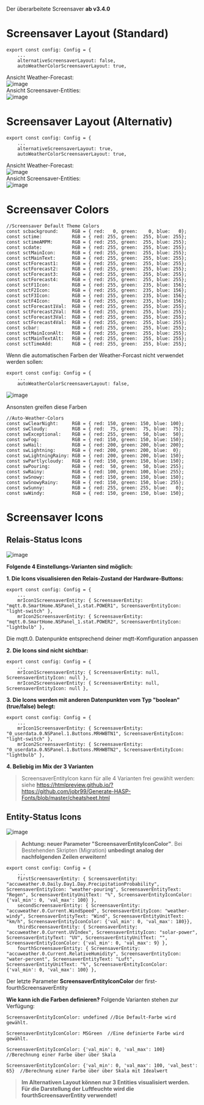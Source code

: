 Der überarbeitete Screensaver **ab v3.4.0**

# Screensaver Layout (Standard)  

```
export const config: Config = {
    ...
    alternativeScreensaverLayout: false,
    autoWeatherColorScreensaverLayout: true,
```

Ansicht Weather-Forecast:  
![image](https://user-images.githubusercontent.com/102996011/190608554-a5719dfa-076c-46f5-9b01-30234493b035.png)  
Ansicht Screensaver-Entities:  
![image](https://user-images.githubusercontent.com/102996011/190849281-0ef61e4f-3d92-4959-a66b-92dd292ec407.png)  
  
# Screensaver Layout (Alternativ)

```
export const config: Config = {
    ...
    alternativeScreensaverLayout: true,
    autoWeatherColorScreensaverLayout: true,
```
  
Ansicht Weather-Forecast:  
![image](https://user-images.githubusercontent.com/102996011/190611272-c3bf9f34-c9c0-400d-ae03-c05bdfa8071b.png)  
Ansicht Screensaver-Entities:  
![image](https://user-images.githubusercontent.com/102996011/190849999-48ed259b-7c1b-4a4f-887d-f354d7bab07d.png)  


# Screensaver Colors
```
//Screensaver Default Theme Colors
const scbackground:     RGB = { red:   0, green:    0, blue:   0};
const sctime:           RGB = { red: 255, green:  255, blue: 255};
const sctimeAMPM:       RGB = { red: 255, green:  255, blue: 255};
const scdate:           RGB = { red: 255, green:  255, blue: 255};
const sctMainIcon:      RGB = { red: 255, green:  255, blue: 255};
const sctMainText:      RGB = { red: 255, green:  255, blue: 255};
const sctForecast1:     RGB = { red: 255, green:  255, blue: 255};
const sctForecast2:     RGB = { red: 255, green:  255, blue: 255};
const sctForecast3:     RGB = { red: 255, green:  255, blue: 255};
const sctForecast4:     RGB = { red: 255, green:  255, blue: 255};
const sctF1Icon:        RGB = { red: 255, green:  235, blue: 156};
const sctF2Icon:        RGB = { red: 255, green:  235, blue: 156};
const sctF3Icon:        RGB = { red: 255, green:  235, blue: 156};
const sctF4Icon:        RGB = { red: 255, green:  235, blue: 156};
const sctForecast1Val:  RGB = { red: 255, green:  255, blue: 255};
const sctForecast2Val:  RGB = { red: 255, green:  255, blue: 255};
const sctForecast3Val:  RGB = { red: 255, green:  255, blue: 255};
const sctForecast4Val:  RGB = { red: 255, green:  255, blue: 255};
const scbar:            RGB = { red: 255, green:  255, blue: 255};
const sctMainIconAlt:   RGB = { red: 255, green:  255, blue: 255};
const sctMainTextAlt:   RGB = { red: 255, green:  255, blue: 255};
const sctTimeAdd:       RGB = { red: 255, green:  255, blue: 255};
```
Wenn die automatischen Farben der Weather-Forcast nicht verwendet werden sollen:
```
export const config: Config = {
    ...
    autoWeatherColorScreensaverLayout: false,
```

![image](https://user-images.githubusercontent.com/102996011/190623367-70ebe988-f467-49cf-8e81-2275a8db259b.png)

Ansonsten greifen diese Farben
```
//Auto-Weather-Colors
const swClearNight:     RGB = { red: 150, green: 150, blue: 100};
const swCloudy:         RGB = { red:  75, green:  75, blue:  75};
const swExceptional:    RGB = { red: 255, green:  50, blue:  50};
const swFog:            RGB = { red: 150, green: 150, blue: 150};
const swHail:           RGB = { red: 200, green: 200, blue: 200};
const swLightning:      RGB = { red: 200, green: 200, blue:  0};
const swLightningRainy: RGB = { red: 200, green: 200, blue: 150};
const swPartlycloudy:   RGB = { red: 150, green: 150, blue: 150};
const swPouring:        RGB = { red:  50, green:  50, blue: 255};
const swRainy:          RGB = { red: 100, green: 100, blue: 255};
const swSnowy:          RGB = { red: 150, green: 150, blue: 150};
const swSnowyRainy:     RGB = { red: 150, green: 150, blue: 255};
const swSunny:          RGB = { red: 255, green: 255, blue:   0};
const swWindy:          RGB = { red: 150, green: 150, blue: 150};
```

# Screensaver Icons

## Relais-Status Icons

![image](https://user-images.githubusercontent.com/102996011/190625454-181092a5-83ea-4ac7-bff5-10274ec98ad5.png)

**Folgende 4 Einstellungs-Varianten sind möglich:**

**1. Die Icons visualisieren den Relais-Zustand der Hardware-Buttons:**  
```
export const config: Config = {
    ...
    mrIcon1ScreensaverEntity: { ScreensaverEntity: "mqtt.0.SmartHome.NSPanel_1.stat.POWER1", ScreensaverEntityIcon: "light-switch" },
    mrIcon2ScreensaverEntity: { ScreensaverEntity: "mqtt.0.SmartHome.NSPanel_1.stat.POWER2", ScreensaverEntityIcon: "lightbulb" },
```
Die mqtt.0. Datenpunkte entsprechend deiner mqtt-Komfiguration anpassen  
  
**2. Die Icons sind nicht sichtbar:**  
```
export const config: Config = {
    ...
    mrIcon1ScreensaverEntity: { ScreensaverEntity: null, ScreensaverEntityIcon: null },
    mrIcon2ScreensaverEntity: { ScreensaverEntity: null, ScreensaverEntityIcon: null },
```


**3. Die Icons werden mit anderen Datenpunkten vom Typ "boolean" (true/false) belegt:**  
```
export const config: Config = {
    ...
    mrIcon1ScreensaverEntity: { ScreensaverEntity: "0_userdata.0.NSPanel.1.Buttons.MRHWBTN1", ScreensaverEntityIcon: "light-switch" },
    mrIcon2ScreensaverEntity: { ScreensaverEntity: "0_userdata.0.NSPanel.1.Buttons.MRHWBTN2", ScreensaverEntityIcon: "lightbulb" },
```

**4. Beliebig im Mix der 3 Varianten**  

  
> ScreensaverEntityIcon kann für alle 4 Varianten frei gewählt werden: siehe https://htmlpreview.github.io/?https://github.com/jobr99/Generate-HASP-Fonts/blob/master/cheatsheet.html


## Entity-Status Icons  

![image](https://user-images.githubusercontent.com/102996011/190727328-175a5a2d-48ba-4370-911e-c6e2029ef9cc.png)  


> **Achtung: neuer Parameter "ScreensaverEntityIconColor"**. Bei Bestehenden Skripten (Migration) **unbedingt analog der nachfolgenden Zeilen erweitern!**
  
```
export const config: Config = {
    ...
    firstScreensaverEntity: { ScreensaverEntity: "accuweather.0.Daily.Day1.Day.PrecipitationProbability", ScreensaverEntityIcon: "weather-pouring", ScreensaverEntityText: "Regen", ScreensaverEntityUnitText: "%", ScreensaverEntityIconColor: {'val_min': 0, 'val_max': 100} },
    secondScreensaverEntity: { ScreensaverEntity: "accuweather.0.Current.WindSpeed", ScreensaverEntityIcon: "weather-windy", ScreensaverEntityText: "Wind", ScreensaverEntityUnitText: "km/h", ScreensaverEntityIconColor: {'val_min': 0, 'val_max': 180}},
    thirdScreensaverEntity: { ScreensaverEntity: "accuweather.0.Current.UVIndex", ScreensaverEntityIcon: "solar-power", ScreensaverEntityText: "UV", ScreensaverEntityUnitText: "", ScreensaverEntityIconColor: {'val_min': 0, 'val_max': 9} },
    fourthScreensaverEntity: { ScreensaverEntity: "accuweather.0.Current.RelativeHumidity", ScreensaverEntityIcon: "water-percent", ScreensaverEntityText: "Luft", ScreensaverEntityUnitText: "%", ScreensaverEntityIconColor: {'val_min': 0, 'val_max': 100} },
```  

Der letzte Parameter **ScreensaverEntityIconColor** der first- fourthScreensaverEntity

**Wie kann ich die Farben definieren?**
Folgende Varianten stehen zur Verfügung:

```
ScreensaverEntityIconColor: undefined //Die Default-Farbe wird gewählt.
```

```
ScreensaverEntityIconColor: MSGreen  //Eine definierte Farbe wird gewählt.
```

```
ScreensaverEntityIconColor: {'val_min': 0, 'val_max': 100}  //Berechnung einer Farbe über über Skala
```  

```
ScreensaverEntityIconColor: {'val_min': 0, 'val_max': 100, 'val_best': 65}  //Berechnung einer Farbe über über Skala mit Idealwert
```  


> **Im Alternativen Layout können nur 3 Entities visualisiert werden. Für die Darstellung  der Luftfeuchte wird die fourthScreensaverEntity verwendet!**